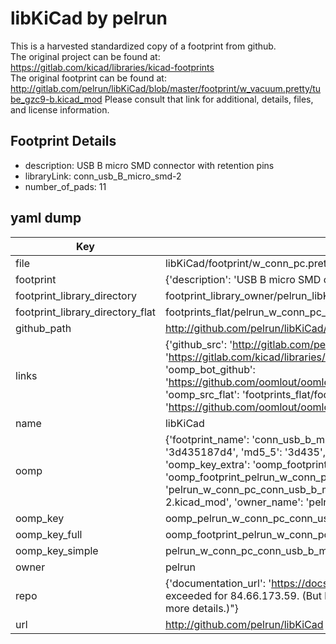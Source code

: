 # libKiCad by pelrun  
This is a harvested standardized copy of a footprint from github.  
The original project can be found at:  
https://gitlab.com/kicad/libraries/kicad-footprints  
The original footprint can be found at:
http://gitlab.com/pelrun/libKiCad/blob/master/footprint/w_vacuum.pretty/tube_gzc9-b.kicad_mod
Please consult that link for additional, details, files, and license information.  
## Footprint Details
* description: USB B micro SMD connector with retention pins  
* libraryLink: conn_usb_B_micro_smd-2  
* number_of_pads: 11  
## yaml dump  
| Key | Value |  
| --- | --- |  
| file | libKiCad/footprint/w_conn_pc.pretty/conn_usb_B_micro_smd-2.kicad_mod |  
| footprint | {'description': 'USB B micro SMD connector with retention pins', 'libraryLink': 'conn_usb_B_micro_smd-2', 'number_of_pads': 11} |  
| footprint_library_directory | footprint_library_owner/pelrun_libKiCad |  
| footprint_library_directory_flat | footprints_flat/pelrun_w_conn_pc_conn_usb_b_micro_smd_2/working |  
| github_path | http://github.com/pelrun/libKiCad/blob/master/footprint/w_conn_pc.pretty/conn_usb_B_micro_smd-2.kicad_mod |  
| links | {'github_src': 'http://gitlab.com/pelrun/libKiCad/blob/master/footprint/w_vacuum.pretty/tube_gzc9-b.kicad_mod', 'github_src_repo': 'https://gitlab.com/kicad/libraries/kicad-footprints', 'oomp_bot': 'footprints/pelrun_w_conn_pc_conn_usb_b_micro_smd_2/working', 'oomp_bot_github': 'https://github.com/oomlout/oomlout_oomp_footprint_bot/tree/main/footprints/pelrun_w_conn_pc_conn_usb_b_micro_smd_2/working', 'oomp_src_flat': 'footprints_flat/footprints_flat/pelrun_w_conn_pc_conn_usb_b_micro_smd_2/working', 'oomp_src_flat_github': 'https://github.com/oomlout/oomlout_oomp_footprint_src/tree/main/footprints_flat/pelrun_w_conn_pc_conn_usb_b_micro_smd_2/working'} |  
| name | libKiCad |  
| oomp | {'footprint_name': 'conn_usb_b_micro_smd_2', 'library_name': 'w_conn_pc', 'md5': '3d435187d4d9f4c54988412771a2212a', 'md5_10': '3d435187d4', 'md5_5': '3d435', 'md5_6': '3d4351', 'oomp_key': 'oomp_pelrun_w_conn_pc_conn_usb_b_micro_smd_2', 'oomp_key_extra': 'oomp_footprint_pelrun_w_conn_pc_conn_usb_b_micro_smd_2', 'oomp_key_full': 'oomp_footprint_pelrun_w_conn_pc_conn_usb_b_micro_smd_2_3d4351', 'oomp_key_simple': 'pelrun_w_conn_pc_conn_usb_b_micro_smd_2', 'original_filename': 'libKiCad/footprint/w_conn_pc.pretty/conn_usb_B_micro_smd-2.kicad_mod', 'owner_name': 'pelrun'} |  
| oomp_key | oomp_pelrun_w_conn_pc_conn_usb_b_micro_smd_2 |  
| oomp_key_full | oomp_footprint_pelrun_w_conn_pc_conn_usb_b_micro_smd_2 |  
| oomp_key_simple | pelrun_w_conn_pc_conn_usb_b_micro_smd_2 |  
| owner | pelrun |  
| repo | {'documentation_url': 'https://docs.github.com/rest/overview/resources-in-the-rest-api#rate-limiting', 'message': "API rate limit exceeded for 84.66.173.59. (But here's the good news: Authenticated requests get a higher rate limit. Check out the documentation for more details.)"} |  
| url | http://github.com/pelrun/libKiCad |  

